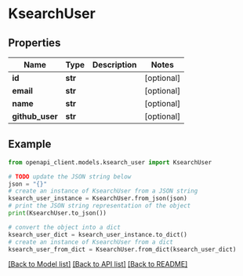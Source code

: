 # KsearchUser


## Properties

Name | Type | Description | Notes
------------ | ------------- | ------------- | -------------
**id** | **str** |  | [optional] 
**email** | **str** |  | [optional] 
**name** | **str** |  | [optional] 
**github_user** | **str** |  | [optional] 

## Example

```python
from openapi_client.models.ksearch_user import KsearchUser

# TODO update the JSON string below
json = "{}"
# create an instance of KsearchUser from a JSON string
ksearch_user_instance = KsearchUser.from_json(json)
# print the JSON string representation of the object
print(KsearchUser.to_json())

# convert the object into a dict
ksearch_user_dict = ksearch_user_instance.to_dict()
# create an instance of KsearchUser from a dict
ksearch_user_from_dict = KsearchUser.from_dict(ksearch_user_dict)
```
[[Back to Model list]](../README.md#documentation-for-models) [[Back to API list]](../README.md#documentation-for-api-endpoints) [[Back to README]](../README.md)


